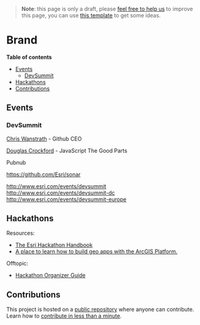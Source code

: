 > **Note**: this page is only a draft, please [feel free to help us](#contributions) to improve this page, you can use [this template](https://github.com/esri-es/awesome-arcgis/blob/master/RESOURCE_PAGE_TEMPLATE.md) to get some ideas.

# Brand
<!-- START doctoc generated TOC please keep comment here to allow auto update -->
<!-- DON'T EDIT THIS SECTION, INSTEAD RE-RUN doctoc TO UPDATE -->
**Table of contents**

- [Events](#events)
  - [DevSummit](#devsummit)
- [Hackathons](#hackathons)
- [Contributions](#contributions)

<!-- END doctoc generated TOC please keep comment here to allow auto update -->

## Events

### DevSummit

[Chris Wanstrath](https://www.youtube.com/watch?v=5pP_0oAHqaY) - Github CEO

[Douglas Crockford](http://www.esri.com/videos/watch?videoid=4998&isLegacy=true&title=dev-summit-keynote:-douglas-crockford) - JavaScript The Good Parts

Pubnub

https://github.com/Esri/sonar

http://www.esri.com/events/devsummit
http://www.esri.com/events/devsummit-dc
http://www.esri.com/events/devsummit-europe

## Hackathons

Resources:
* [The Esri Hackathon Handbook](http://hackathon-handbook.com/appendix.html)
* [A place to learn how to build geo apps with the ArcGIS Platform.](https://github.com/Esri/geodev-hackerlabs)

Offtopic:
* [Hackathon Organizer Guide](https://guide.mlh.io/)

## Contributions

This project is hosted on a [public repository](https://github.com/hhkaos/awesome-arcgis) where anyone can contribute. Learn how to [contribute in less than a minute](https://github.com/hhkaos/awesome-arcgis/blob/master/CONTRIBUTING.md).